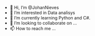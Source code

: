 - 👋 Hi, I’m @JohanNieves
- 👀 I’m interested in Data analisys
- 🌱 I’m currently learning Python and C#.
- 💞️ I’m looking to collaborate on ...
- 📫 How to reach me ...

<!---
JohanNieves/JohanNieves is a ✨ special ✨ repository because its `README.md` (this file) appears on your GitHub profile.
You can click the Preview link to take a look at your changes.
--->
